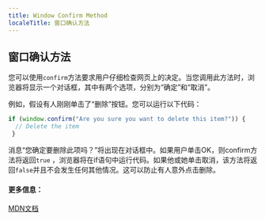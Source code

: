 ```yaml
---
title: Window Confirm Method
localeTitle: 窗口确认方法
---
```

## 窗口确认方法

您可以使用`confirm`方法要求用户仔细检查网页上的决定。当您调用此方法时，浏览器将显示一个对话框，其中有两个选项，分别为“确定”和“取消”。

例如，假设有人刚刚单击了“删除”按钮。您可以运行以下代码：

```javascript
if (window.confirm("Are you sure you want to delete this item?")) { 
  // Delete the item 
 } 
```

消息“您确定要删除此项吗？”将出现在对话框中。如果用户单击OK，则confirm方法将返回`true` ，浏览器将在if语句中运行代码。如果他或她单击取消，该方法将返回`false`并且不会发生任何其他情况。这可以防止有人意外点击删除。

#### 更多信息：

[MDN文档](https://developer.mozilla.org/en-US/docs/Web/API/Window/confirm)